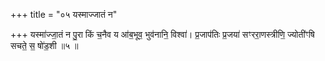 +++
title = "०५ यस्माज्जातं न"

+++
यस्मा॑ज्जा॒तं न पु॒रा किं च॒नैव य आ॑ब॒भूव॒ भुव॑नानि॒ विश्वा॑। प्र॒जाप॑तिः प्र॒जया॑ सꣳररा॒णस्त्रीणि॒ ज्योती॑ꣳषि सचते॒ स॒ षो॑ड॒शी ॥५ ॥